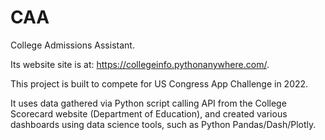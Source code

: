 # CAA
College Admissions Assistant. 

Its website site is at: https://collegeinfo.pythonanywhere.com/.

This project is built to compete for US Congress App Challenge in 2022.

It uses data gathered via Python script calling API from the College Scorecard website (Department of Education), and created various dashboards using data science tools, such as Python Pandas/Dash/Plotly.
